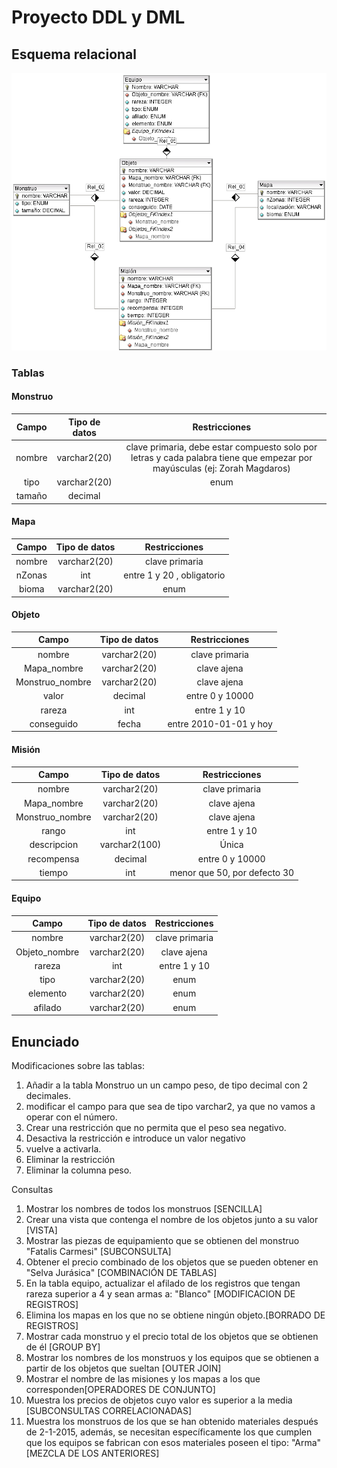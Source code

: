 # Proyecto DDL y DML
## Esquema relacional
![](monstruos.png)
### Tablas
#### Monstruo
| Campo | Tipo de datos | Restricciones |
|:-----:|:------------:|:------------:|
| nombre | varchar2(20) | clave primaria, debe estar compuesto solo por letras y cada palabra tiene que empezar por mayúsculas (ej: Zorah Magdaros) |
| tipo | varchar2(20)   | enum |
| tamaño | decimal |  |
#### Mapa
| Campo | Tipo de datos | Restricciones |
|:-----:|:------------:|:------------:|
| nombre | varchar2(20) | clave primaria |
| nZonas | int | entre 1 y 20 , obligatorio|
| bioma | varchar2(20) | enum |
#### Objeto
| Campo | Tipo de datos | Restricciones |
|:-----:|:------------:|:------------:|
| nombre | varchar2(20) | clave primaria |
| Mapa_nombre | varchar2(20) | clave ajena |
| Monstruo_nombre | varchar2(20) | clave ajena |
| valor | decimal | entre 0 y 10000 |
| rareza | int | entre 1 y 10 |
| conseguido | fecha | entre 2010-01-01 y hoy |
#### Misión
| Campo | Tipo de datos | Restricciones |
|:-----:|:------------:|:------------:|
| nombre | varchar2(20) | clave primaria |
| Mapa_nombre | varchar2(20) | clave ajena |
| Monstruo_nombre | varchar2(20) | clave ajena |
| rango | int | entre 1 y 10 |
| descripcion | varchar2(100) | Única |
| recompensa | decimal | entre 0 y 10000 |
| tiempo | int | menor que 50,  por defecto 30 |
#### Equipo
| Campo | Tipo de datos | Restricciones |
|:-----:|:------------:|:------------:|
| nombre | varchar2(20) | clave primaria |
| Objeto_nombre | varchar2(20) | clave ajena |
| rareza | int | entre 1 y 10 |
| tipo | varchar2(20) | enum |
| elemento | varchar2(20) | enum |
| afilado | varchar2(20) | enum |

## Enunciado
Modificaciones sobre las tablas:
1. Añadir a la tabla Monstruo un un campo peso, de tipo decimal con 2 decimales.
2. modificar el campo para que sea de tipo varchar2, ya que no vamos a operar con el número.
3. Crear una restricción  que no permita que el peso sea negativo.
4. Desactiva la restricción e introduce un valor negativo
5. vuelve a activarla.
6. Eliminar la restricción
7. Eliminar la columna peso.

Consultas
1. Mostrar los nombres de todos los monstruos [SENCILLA]
2. Crear una vista que contenga el nombre de los objetos junto a su valor [VISTA]
3. Mostrar las piezas de equipamiento que se obtienen del monstruo "Fatalis Carmesi" [SUBCONSULTA]
4. Obtener el precio combinado de los objetos que se pueden obtener en "Selva Jurásica" [COMBINACIÓN DE TABLAS]
5. En la tabla equipo, actualizar el afilado de los registros que tengan rareza superior a 4 y sean armas a: "Blanco" [MODIFICACION DE REGISTROS]
6. Elimina los mapas en los que no se obtiene ningún objeto.[BORRADO DE REGISTROS]
7. Mostrar cada monstruo y el precio total de los objetos que se obtienen de él [GROUP BY]
8. Mostrar los nombres de los monstruos y los equipos que se obtienen a partir de los objetos que sueltan [OUTER JOIN]
9. Mostrar el nombre de las misiones y los mapas a los que corresponden[OPERADORES DE CONJUNTO]
10. Muestra los precios de objetos cuyo valor es superior a la media  [SUBCONSULTAS CORRELACIONADAS]
11. Muestra los monstruos de los que se han obtenido materiales  después de 2-1-2015, además, se necesitan específicamente los que cumplen que los equipos se fabrican con esos materiales poseen el tipo: "Arma" [MEZCLA DE LOS ANTERIORES]
